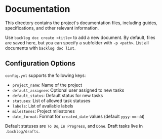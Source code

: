 # Documentation

This directory contains the project's documentation files, including guides, specifications, and other relevant information.

Use `backlog doc create <title>` to add a new document. By default, files are saved here, but you can specify a subfolder with `-p <path>`.
List all documents with `backlog doc list`.

## Configuration Options

`config.yml` supports the following keys:

- `project_name`: Name of the project
- `default_assignee`: Optional user assigned to new tasks
- `default_status`: Default status for new tasks
- `statuses`: List of allowed task statuses
- `labels`: List of available labels
- `milestones`: Project milestones
- `date_format`: Format for `created_date` values (default `yyyy-mm-dd`)

Default statuses are `To Do`, `In Progress`, and `Done`. Draft tasks live in `.backlog/drafts`.
